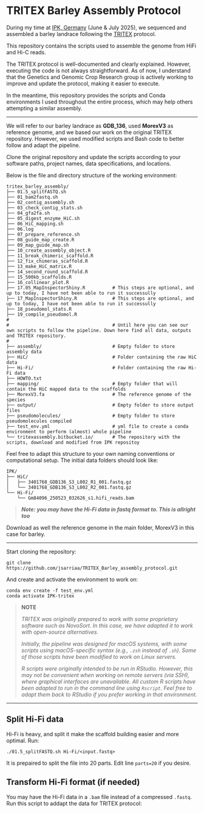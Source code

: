 # TRITEX Barley Assembly Protocol

During my time at [IPK, Germany](https://www.ipk-gatersleben.de/) (June & July 2025), we sequenced and assembled a barley landrace following the [TRITEX](https://tritexassembly.bitbucket.io/) protocol.

This repository contains the scripts used to assemble the genome from HiFi and Hi-C reads.

The TRITEX protocol is well-documented and clearly explained. However, executing the code is not always straightforward. As of now, I understand that the Genetics and Genomic Crop Research group is actively working to improve and update the protocol, making it easier to execute.

In the meantime, this repository provides the scripts and Conda environments I used throughout the entire process, which may help others attempting a similar assembly.

______________________________________________________________________________

We will refer to our barley landrace as **GDB_136**, used **MorexV3** as reference genome, and we based our work on the original TRITEX repository. However, we used modified scripts and Bash code to better follow and adapt the pipeline.

Clone the original repository and update the scripts according to your software paths, project names, data specifications, and locations.

Below is the file and directory structure of the working environment:

```
tritex_barley_assembly/
├── 01.5_splitFASTQ.sh
├── 01_bam2fastq.sh
├── 02_contig_assembly.sh
├── 03_check_contig_stats.sh
├── 04_gfa2fa.sh
├── 05_digest_enzyme_HiC.sh
├── 06_HiC_mapping.sh
├── 06.log
├── 07_prepare_reference.sh
├── 08_guide_map_create.R
├── 09_map_guide_map.sh
├── 10_create_assembly_object.R
├── 11_break_chimeric_scaffold.R
├── 12_fix_chimeras_scaffold.R
├── 13_make_HiC_matrix.R
├── 14_second_round_scaffold.R
├── 15_500kb_scaffolds.R
├── 16_collinear_plot.R
├── 17.05_MapInspectorShiny.R          # This steps are optional, and up to today, I have not been able to run it successully
├── 17_MapInspectorShiny.R             # This steps are optional, and up to today, I have not been able to run it successully
├── 18_pseudomol_stats.R
├── 19_compile_pseudomol.R
#
#                                      # Until here you can see our own scripts to follow the pipeline. Down here find all data, outputs and TRITEX repository.
#
├── assembly/                          # Empty folder to store assembly data
├── HiC/                               # Folder containing the raw HiC data
├── Hi-Fi/                             # Folder containing the raw Hi-Fi data
├── HOWTO.txt
├── mapping/                           # Empty folder that will contain the HiC mapped data to the scaffolds
├── MorexV3.fa                         # The reference genome of the species
├── output/                            # Empty folder to store output files
├── pseudomolecules/                   # Empty folder to store pseudomolecules compiled
├── test_env.yml                       # yml file to create a conda environment to perform (almost) whole pipeline
└── tritexassembly.bitbucket.io/       # The repository with the scripts, download and modified from IPK repositoy
```

Feel free to adapt this structure to your own naming conventions or computational setup.
The initial data folders should look like:

```
IPK/
├── HiC/
│   ├── 3401768_GDB136_S3_L002_R1_001.fastq.gz  
│   └── 3401768_GDB136_S3_L002_R2_001.fastq.gz  
└── Hi-Fi/
    └── Gm84096_250523_032626_s1.hifi_reads.bam                
```
> _**Note: you may have the Hi-Fi data in fastq format to. This is allright too**_

Download as well the reference genome in the main folder, MorexV3 in this case for barley.

______________________________________________________________________________

Start cloning the repository:

```
git clone https://github.com/jsarriaa/TRITEX_Barley_assembly_protocol.git
```

And create and activate the environment to work on:

```
conda env create -f test_env.yml
conda activate IPK-tritex
```

> **NOTE**
> 
> _TRITEX was originally prepared to work with some proprietary software such as NovoSort. In this case, we have adapted it to work with open-source alternatives._
> 
> _Initially, the pipeline was designed for macOS systems, with some scripts using macOS-specific syntax (e.g., `.zsh` instead of `.sh`). Some of those scripts have been modified to work on Linux servers._
> 
> _R scripts were originally intended to be run in RStudio. However, this may not be convenient when working on remote servers (via SSH), where graphical interfaces are unavailable. All custom R scripts have been adapted to run in the command line using `Rscript`. Feel free to adapt them back to RStudio if you prefer working in that environment._

______________________________________________________________________________

## Split Hi-Fi data

Hi-Fi is heavy, and split it make the scaffold building easier and more optimal. Run:
```
./01.5_splitFASTQ.sh Hi-Fi/<input.fastq>
```
It is prepaired to split the file into 20 parts. Edit line ```parts=20``` if you desire.

## Transform Hi-Fi format (if needed)
You may have the Hi-Fi data in a ```.bam``` file instead of a compressed ```.fastq```. Run this script to addapt the data for TRITEX protocol:

